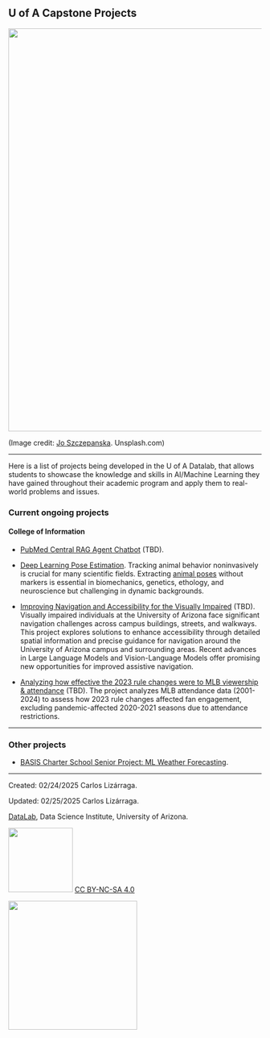 
## U of A Capstone Projects


<img src="https://images.unsplash.com/photo-1542626991-cbc4e32524cc?q=80&w=2069&auto=format&fit=crop&ixlib=rb-4.0.3&ixid=M3wxMjA3fDB8MHxwaG90by1wYWdlfHx8fGVufDB8fHx8fA%3D%3D" width=800>

(Image credit: [Jo Szczepanska](https://unsplash.com/@joszczepanska). Unsplash.com)

***

Here is a list of projects being developed in the U of A Datalab, that allows students to showcase the knowledge and skills in AI/Machine Learning they have gained throughout their academic program and apply them to real-world problems and issues.

### Current ongoing projects

#### College of Information 

* [PubMed Central RAG Agent Chatbot](https://github.com/enoriega/info698-capstone) (TBD).

* [Deep Learning Pose Estimation](https://github.com/ua-datalab/DL-pose-estimation/wiki). Tracking animal behavior noninvasively is crucial for many scientific fields. Extracting [animal poses](https://en.wikipedia.org/wiki/Articulated_body_pose_estimation) without markers is essential in biomechanics, genetics, ethology, and neuroscience but challenging in dynamic backgrounds.

* [Improving Navigation and Accessibility for the Visually Impaired]() (TBD). Visually impaired individuals at the University of Arizona face significant navigation challenges across campus buildings, streets, and walkways. This project explores solutions to enhance accessibility through detailed spatial information and precise guidance for navigation around the University of Arizona campus and surrounding areas. Recent advances in Large Language Models and Vision-Language Models offer promising new opportunities for improved assistive navigation.


* [Analyzing how effective the 2023 rule changes were to MLB viewership & attendance]() (TBD). The project analyzes MLB attendance data (2001-2024) to assess how 2023 rule changes affected fan engagement, excluding pandemic-affected 2020-2021 seasons due to attendance restrictions.

***

### Other projects

* [BASIS Charter School Senior Project: ML Weather Forecasting](https://github.com/clizarraga-UAD7/MLWeatherForecasting/wiki). 



***

Created: 02/24/2025 Carlos Lizárraga.

Updated: 02/25/2025 Carlos Lizárraga.

[DataLab](https://www.datascience.arizona.edu/education/uarizona-data-lab), Data Science Institute,
University of Arizona. 


<img src="https://mirrors.creativecommons.org/presskit/buttons/88x31/png/by-nc-sa.png" width="128">  [CC BY-NC-SA 4.0](https://creativecommons.org/licenses/by-nc-sa/4.0/)

[<img src="https://datascience.arizona.edu/sites/default/files/Data%20Science%20Institute_Webheader%20%281%29.svg" width="256">](https://datascience.arizona.edu)

